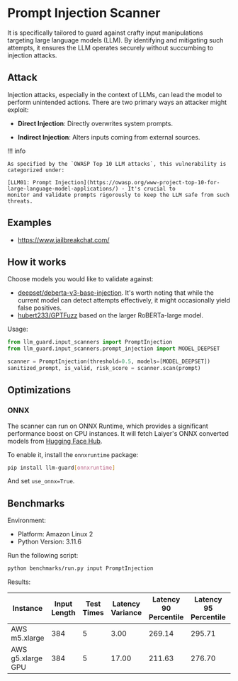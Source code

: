 # Prompt Injection Scanner

It is specifically tailored to guard against crafty input manipulations targeting large
language models (LLM). By identifying and mitigating such attempts, it ensures the LLM operates securely without
succumbing to injection attacks.

## Attack

Injection attacks, especially in the context of LLMs, can lead the model to perform unintended actions. There are two
primary ways an attacker might exploit:

- **Direct Injection**: Directly overwrites system prompts.

- **Indirect Injection**: Alters inputs coming from external sources.

!!! info

    As specified by the `OWASP Top 10 LLM attacks`, this vulnerability is categorized under:

    [LLM01: Prompt Injection](https://owasp.org/www-project-top-10-for-large-language-model-applications/) - It's crucial to
    monitor and validate prompts rigorously to keep the LLM safe from such threats.

## Examples

- https://www.jailbreakchat.com/

## How it works

Choose models you would like to validate against:

- [deepset/deberta-v3-base-injection](https://huggingface.co/deepset/deberta-v3-base-injection). It's worth noting
  that while the current model can detect attempts effectively, it might occasionally yield false positives.
- [hubert233/GPTFuzz](https://huggingface.co/hubert233/GPTFuzz) based on the larger RoBERTa-large model.

Usage:

```python
from llm_guard.input_scanners import PromptInjection
from llm_guard.input_scanners.prompt_injection import MODEL_DEEPSET

scanner = PromptInjection(threshold=0.5, models=[MODEL_DEEPSET])
sanitized_prompt, is_valid, risk_score = scanner.scan(prompt)
```

## Optimizations

### ONNX

The scanner can run on ONNX Runtime, which provides a significant performance boost on CPU instances. It will fetch Laiyer's ONNX converted models from [Hugging Face Hub](https://huggingface.co/laiyer).

To enable it, install the `onnxruntime` package:

```sh
pip install llm-guard[onnxruntime]
```

And set `use_onnx=True`.

## Benchmarks

Environment:

- Platform: Amazon Linux 2
- Python Version: 3.11.6

Run the following script:

```sh
python benchmarks/run.py input PromptInjection
```

Results:

| Instance          | Input Length | Test Times | Latency Variance | Latency 90 Percentile | Latency 95 Percentile | Latency 99 Percentile | Average Latency (ms) | QPS     |
|-------------------|--------------|------------|------------------|-----------------------|-----------------------|-----------------------|----------------------|---------|
| AWS m5.xlarge     | 384          | 5          | 3.00             | 269.14                | 295.71                | 316.97                | 212.87               | 1803.91 |
| AWS g5.xlarge GPU | 384          | 5          | 17.00            | 211.63                | 276.70                | 328.76                | 81.01                | 4739.91 |
